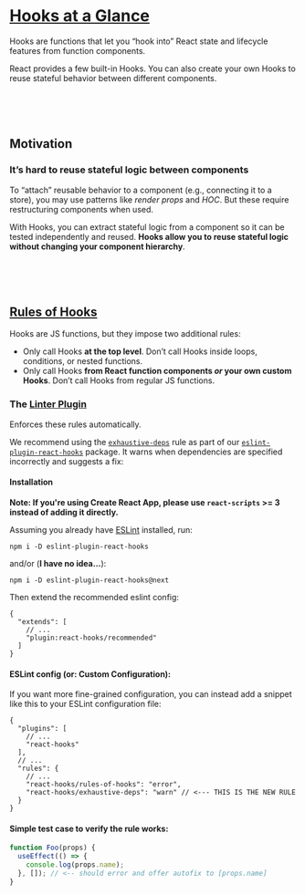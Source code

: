 # [Hooks at a Glance](https://reactjs.org/docs/hooks-overview.html)

Hooks are functions that let you “hook into” React state and lifecycle features from function components.

React provides a few built-in Hooks. You can also create your own Hooks to reuse stateful behavior between different components.



<br />
<br />
<br />



## Motivation

### It’s hard to reuse stateful logic between components

To “attach” reusable behavior to a component (e.g., connecting it to a store), you may use patterns like *render props* and *HOC*. But these require restructuring components when used.

With Hooks, you can extract stateful logic from a component so it can be tested independently and reused. **Hooks allow you to reuse stateful logic without changing your component hierarchy**.



<br />
<br />
<br />



## [Rules of Hooks](https://reactjs.org/docs/hooks-overview.html#rules-of-hooks)

Hooks are JS functions, but they impose two additional rules:

- Only call Hooks **at the top level**. Don’t call Hooks inside loops, conditions, or nested functions.
- Only call Hooks **from React function components *or* your own custom Hooks**. Don’t call Hooks from regular JS functions.

### The [Linter Plugin](https://www.npmjs.com/package/eslint-plugin-react-hooks)

Enforces these rules automatically.

We recommend using the [`exhaustive-deps`](https://github.com/facebook/react/issues/14920) rule as part of our [`eslint-plugin-react-hooks`](https://www.npmjs.com/package/eslint-plugin-react-hooks#installation) package. It warns when dependencies are specified incorrectly and suggests a fix:

#### Installation

**Note: If you're using Create React App, please use `react-scripts` >= 3 instead of adding it directly.**

Assuming you already have [ESLint](https://www.npmjs.com/package/eslint) installed, run:

    npm i -D eslint-plugin-react-hooks

and/or (**I have no idea...**):

    npm i -D eslint-plugin-react-hooks@next

Then extend the recommended eslint config:

```
{
  "extends": [
    // ...
    "plugin:react-hooks/recommended"
  ]
}
```

#### ESLint config (or: Custom Configuration):

If you want more fine-grained configuration, you can instead add a snippet like this to your ESLint configuration file:

```
{
  "plugins": [
    // ...
    "react-hooks"
  ],
  // ...
  "rules": {
    // ...
    "react-hooks/rules-of-hooks": "error",
    "react-hooks/exhaustive-deps": "warn" // <--- THIS IS THE NEW RULE
  }
}
```

#### Simple test case to verify the rule works:

```jsx
function Foo(props) {
  useEffect(() => {
    console.log(props.name);
  }, []); // <-- should error and offer autofix to [props.name]
}
```
